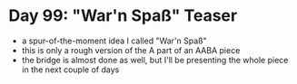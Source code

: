 # Day 99: "War'n Spaß" Teaser

- a spur-of-the-moment idea I called "War'n Spaß"
- this is only a rough version of the A part of an AABA piece
- the bridge is almost done as well, but I'll be presenting the whole piece in the next couple of days
